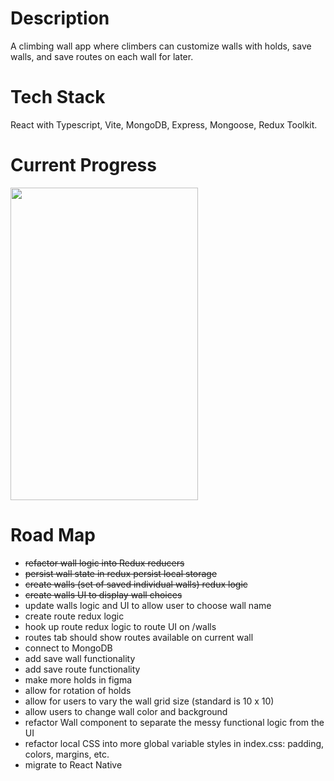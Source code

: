 # Description

A climbing wall app where climbers can customize walls with holds, save walls, and save routes on each wall for later. 

# Tech Stack

React with Typescript, Vite, MongoDB, Express, Mongoose, Redux Toolkit. 

# Current Progress

<a href="url"><img src="https://j.gifs.com/8309Rm.gif" height="500" width="300" ></a>

# Road Map

- ~~refactor wall logic into Redux reducers~~
- ~~persist wall state in redux persist local storage~~
- ~~create walls (set of saved individual walls) redux logic~~
- ~~create walls UI to display wall choices~~
- update walls logic and UI to allow user to choose wall name
- create route redux logic
- hook up route redux logic to route UI on /walls
- routes tab should show routes available on current wall
- connect to MongoDB
- add save wall functionality 
- add save route functionality
- make more holds in figma
- allow for rotation of holds
- allow for users to vary the wall grid size (standard is 10 x 10)
- allow users to change wall color and background
- refactor Wall component to separate the messy functional logic from the UI 
- refactor local CSS into more global variable styles in index.css: padding, colors, margins, etc. 
- migrate to React Native
